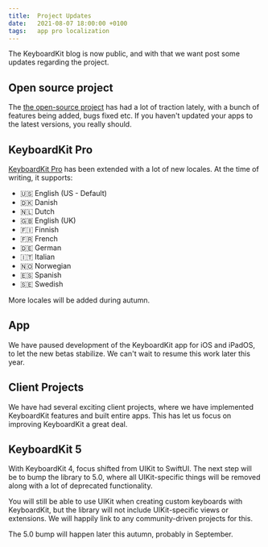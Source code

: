 ```yaml
---
title:  Project Updates
date:   2021-08-07 18:00:00 +0100
tags:   app pro localization
---
```


The KeyboardKit blog is now public, and with that we want post some updates regarding the project.


## Open source project

The [the open-source project]({{site.github_url}}) has had a lot of traction lately, with a bunch of features being added, bugs fixed etc. If you haven't updated your apps to the latest versions, you really should.


## KeyboardKit Pro

[KeyboardKit Pro](/pro) has been extended with a lot of new locales. At the time of writing, it supports:

* 🇺🇸 English (US - Default)
* 🇩🇰 Danish
* 🇳🇱 Dutch
* 🇬🇧 English (UK)
* 🇫🇮 Finnish
* 🇫🇷 French
* 🇩🇪 German
* 🇮🇹 Italian
* 🇳🇴 Norwegian
* 🇪🇸 Spanish
* 🇸🇪 Swedish

More locales will be added during autumn.


## App

We have paused development of the KeyboardKit app for iOS and iPadOS, to let the new betas stabilize. We can't wait to resume this work later this year.


## Client Projects

We have had several exciting client projects, where we have implemented KeyboardKit features and built entire apps. This has let us focus on improving KeyboardKit a great deal.


## KeyboardKit 5

With KeyboardKit 4, focus shifted from UIKit to SwiftUI. The next step will be to bump the library to 5.0, where all UIKit-specific things will be removed along with a lot of deprecated functionality.

You will still be able to use UIKit when creating custom keyboards with KeyboardKit, but the library will not include UIKit-specific views or extensions. We will happily link to any community-driven projects for this.

The 5.0 bump will happen later this autumn, probably in September.